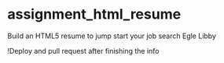 # assignment_html_resume
Build an HTML5 resume to jump start your job search
Egle Libby

!Deploy and pull request after finishing the info